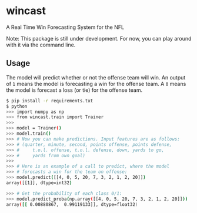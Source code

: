 # wincast

A Real Time Win Forecasting System for the NFL

Note: This package is still under development.
For now, you can play around with it via the
command line.

## Usage

The model will predict whether or not the offense team will win.
An output of `1` means the model is forecasting a win for the offense
team. A `0` means the model is forecast a loss (or tie) for the
offense team.


```sh
$ pip install -r requirements.txt
$ python
>>> import numpy as np
>>> from wincast.train import Trainer
>>>
>>> model = Trainer()
>>> model.train()
>>> # Now you can make predictions. Input features are as follows:
>>> # (quarter, minute, second, points offense, points defense,
>>> #     t.o.l. offense, t.o.l. defense, down, yards to go,
>>> #     yards from own goal)
>>>
>>> # Here is an example of a call to predict, where the model
>>> # forecasts a win for the team on offense:
>>> model.predict([[4, 0, 5, 20, 7, 3, 2, 1, 2, 20]])
array([[1]], dtype=int32)

>>> # Get the probability of each class 0/1:
>>> model.predict_proba(np.array([[4, 0, 5, 20, 7, 3, 2, 1, 2, 20]]))
array([[ 0.00880867,  0.99119133]], dtype=float32)
```
